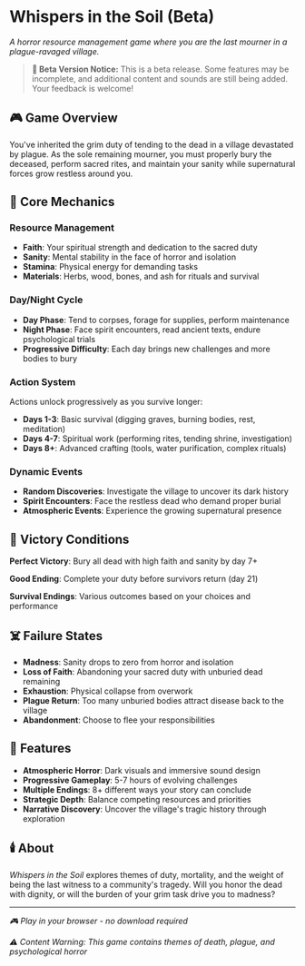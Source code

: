 # Whispers in the Soil (Beta)

*A horror resource management game where you are the last mourner in a plague-ravaged village.*

> **🚧 Beta Version Notice:** This is a beta release. Some features may be incomplete, and additional content and sounds are still being added. Your feedback is welcome!

## 🎮 Game Overview

You've inherited the grim duty of tending to the dead in a village devastated by plague. As the sole remaining mourner, you must properly bury the deceased, perform sacred rites, and maintain your sanity while supernatural forces grow restless around you.

## 🌙 Core Mechanics

### **Resource Management**
- **Faith**: Your spiritual strength and dedication to the sacred duty
- **Sanity**: Mental stability in the face of horror and isolation  
- **Stamina**: Physical energy for demanding tasks
- **Materials**: Herbs, wood, bones, and ash for rituals and survival

### **Day/Night Cycle**
- **Day Phase**: Tend to corpses, forage for supplies, perform maintenance
- **Night Phase**: Face spirit encounters, read ancient texts, endure psychological trials
- **Progressive Difficulty**: Each day brings new challenges and more bodies to bury

### **Action System**
Actions unlock progressively as you survive longer:

- **Days 1-3**: Basic survival (digging graves, burning bodies, rest, meditation)
- **Days 4-7**: Spiritual work (performing rites, tending shrine, investigation)  
- **Days 8+**: Advanced crafting (tools, water purification, complex rituals)

### **Dynamic Events**
- **Random Discoveries**: Investigate the village to uncover its dark history
- **Spirit Encounters**: Face the restless dead who demand proper burial
- **Atmospheric Events**: Experience the growing supernatural presence

## 🎯 Victory Conditions

**Perfect Victory**: Bury all dead with high faith and sanity by day 7+

**Good Ending**: Complete your duty before survivors return (day 21)

**Survival Endings**: Various outcomes based on your choices and performance

## ☠️ Failure States

- **Madness**: Sanity drops to zero from horror and isolation
- **Loss of Faith**: Abandoning your sacred duty with unburied dead remaining
- **Exhaustion**: Physical collapse from overwork
- **Plague Return**: Too many unburied bodies attract disease back to the village
- **Abandonment**: Choose to flee your responsibilities

## 🎵 Features

- **Atmospheric Horror**: Dark visuals and immersive sound design
- **Progressive Gameplay**: 5-7 hours of evolving challenges
- **Multiple Endings**: 8+ different ways your story can conclude
- **Strategic Depth**: Balance competing resources and priorities
- **Narrative Discovery**: Uncover the village's tragic history through exploration

## 🕯️ About

*Whispers in the Soil* explores themes of duty, mortality, and the weight of being the last witness to a community's tragedy. Will you honor the dead with dignity, or will the burden of your grim task drive you to madness?

---

*🎮 Play in your browser - no download required*

*⚠️ Content Warning: This game contains themes of death, plague, and psychological horror*
